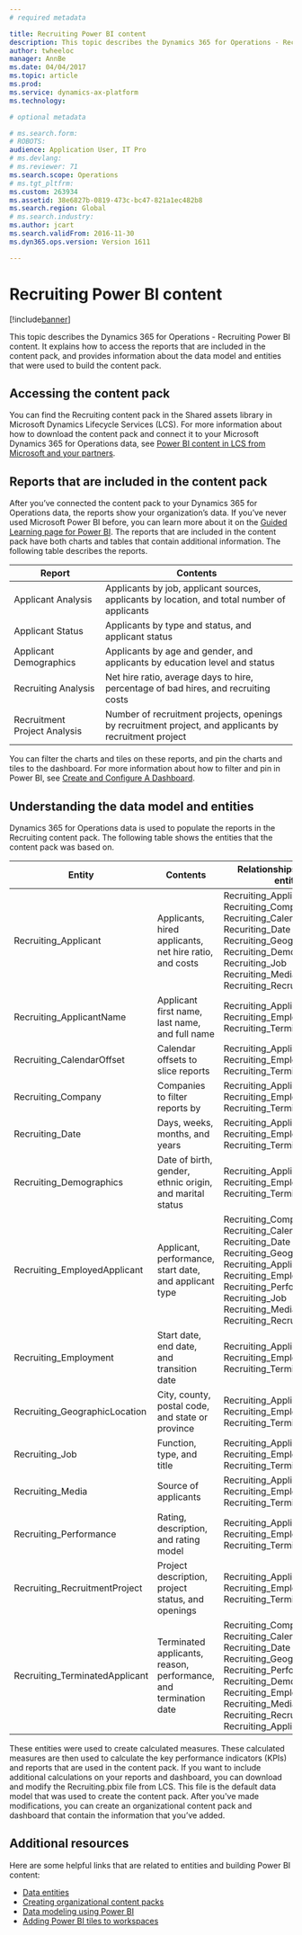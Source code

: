 ```yaml
---
# required metadata

title: Recruiting Power BI content
description: This topic describes the Dynamics 365 for Operations - Recruiting Power BI content. It explains how to access the reports that are included in the content pack, and provides information about the data model and entities that were used to build the content pack.
author: twheeloc
manager: AnnBe
ms.date: 04/04/2017
ms.topic: article
ms.prod: 
ms.service: dynamics-ax-platform
ms.technology: 

# optional metadata

# ms.search.form: 
# ROBOTS: 
audience: Application User, IT Pro
# ms.devlang: 
# ms.reviewer: 71
ms.search.scope: Operations
# ms.tgt_pltfrm: 
ms.custom: 263934
ms.assetid: 38e6827b-0819-473c-bc47-821a1ec482b8
ms.search.region: Global
# ms.search.industry: 
ms.author: jcart
ms.search.validFrom: 2016-11-30
ms.dyn365.ops.version: Version 1611

---
```


# Recruiting Power BI content

[!include[banner](../includes/banner.md)]


This topic describes the Dynamics 365 for Operations - Recruiting Power BI content. It explains how to access the reports that are included in the content pack, and provides information about the data model and entities that were used to build the content pack.

Accessing the content pack
--------------------------

You can find the Recruiting content pack in the Shared assets library in Microsoft Dynamics Lifecycle Services (LCS). For more information about how to download the content pack and connect it to your Microsoft Dynamics 365 for Operations data, see [Power BI content in LCS from Microsoft and your partners](power-bi-content-microsoft-partners.md).

## Reports that are included in the content pack
After you’ve connected the content pack to your Dynamics 365 for Operations data, the reports show your organization’s data. If you’ve never used Microsoft Power BI before, you can learn more about it on the [Guided Learning page for Power BI](https://powerbi.microsoft.com/en-us/guided-learning/?WT.mc_id=PBIService_GetData). The reports that are included in the content pack have both charts and tables that contain additional information. The following table describes the reports.

| Report                       | Contents                                                                                               |
|------------------------------|--------------------------------------------------------------------------------------------------------|
| Applicant Analysis           | Applicants by job, applicant sources, applicants by location, and total number of applicants           |
| Applicant Status             | Applicants by type and status, and applicant status                                                    |
| Applicant Demographics       | Applicants by age and gender, and applicants by education level and status                             |
| Recruiting Analysis          | Net hire ratio, average days to hire, percentage of bad hires, and recruiting costs                    |
| Recruitment Project Analysis | Number of recruitment projects, openings by recruitment project, and applicants by recruitment project |

You can filter the charts and tiles on these reports, and pin the charts and tiles to the dashboard. For more information about how to filter and pin in Power BI, see [Create and Configure A Dashboard](https://powerbi.microsoft.com/en-us/guided-learning/powerbi-learning-4-2-create-configure-dashboards).

## Understanding the data model and entities
Dynamics 365 for Operations data is used to populate the reports in the Recruiting content pack. The following table shows the entities that the content pack was based on.

| Entity                          | Contents                                                         | Relationships with other entities                                                                                                                                                                                                                 |
|---------------------------------|------------------------------------------------------------------|---------------------------------------------------------------------------------------------------------------------------------------------------------------------------------------------------------------------------------------------------|
| Recruiting\_Applicant           | Applicants, hired applicants, net hire ratio, and costs          | Recruiting\_ApplicantName Recruiting\_Company Recruiting\_CalendarOffset Recuriting\_Date Recruiting\_GeographicLocation Recruiting\_Demographics Recruiting\_Job Recruiting\_Media Recruiting\_RecruitmentProject                                |
| Recruiting\_ApplicantName       | Applicant first name, last name, and full name                   | Recruiting\_Applicant Recruiting\_EmployedApplicant Recruiting\_TerminatedApplicant                                                                                                                                                               |
| Recruiting\_CalendarOffset      | Calendar offsets to slice reports                                | Recruiting\_Applicant Recruiting\_EmployedApplicant Recruiting\_TerminatedApplicant                                                                                                                                                               |
| Recruiting\_Company             | Companies to filter reports by                                   | Recruiting\_Applicant Recruiting\_EmployedApplicant Recruiting\_TerminatedApplicant                                                                                                                                                               |
| Recruiting\_Date                | Days, weeks, months, and years                                   | Recruiting\_Applicant Recruiting\_EmployedApplicant Recruiting\_TerminatedApplicant                                                                                                                                                               |
| Recruiting\_Demographics        | Date of birth, gender, ethnic origin, and marital status         | Recruiting\_Applicant Recruiting\_EmployedApplicant Recruiting\_TerminatedApplicant                                                                                                                                                               |
| Recruiting\_EmployedApplicant   | Applicant, performance, start date, and applicant type           | Recruiting\_Company Recruiting\_CalendarOffset Recruiting\_Date Recruiting\_GeographicLocation Recruiting\_ApplicantName Recruiting\_Employment Recruiting\_Performance Recruiting\_Job Recruiting\_Media Recruiting\_RecruitmentProject          |
| Recruiting\_Employment          | Start date, end date, and transition date                        | Recruiting\_Applicant Recruiting\_EmployedApplicant Recruiting\_TerminatedApplicant                                                                                                                                                               |
| Recruiting\_GeographicLocation  | City, county, postal code, and state or province                 | Recruiting\_Applicant Recruiting\_EmployedApplicant Recruiting\_TerminatedApplicant                                                                                                                                                               |
| Recruiting\_Job                 | Function, type, and title                                        | Recruiting\_Applicant Recruiting\_EmployedApplicant Recruiting\_TerminatedApplicant                                                                                                                                                               |
| Recruiting\_Media               | Source of applicants                                             | Recruiting\_Applicant Recruiting\_EmployedApplicant Recruiting\_TerminatedApplicant                                                                                                                                                               |
| Recruiting\_Performance         | Rating, description, and rating model                            | Recruiting\_Applicant Recruiting\_EmployedApplicant Recruiting\_TerminatedApplicant                                                                                                                                                               |
| Recruiting\_RecruitmentProject  | Project description, project status, and openings                | Recruiting\_Applicant Recruiting\_EmployedApplicant Recruiting\_TerminatedApplicant                                                                                                                                                               |
| Recruiting\_TerminatedApplicant | Terminated applicants, reason, performance, and termination date | Recruiting\_Company Recruiting\_CalendarOffset Recruiting\_Date Recruiting\_GeographicLocation Recruiting\_Performance Recruiting\_Demographics Recruiting\_Employment Recruiting\_Media Recruiting\_RecruitmentProject Recruiting\_ApplicantName |

These entities were used to create calculated measures. These calculated measures are then used to calculate the key performance indicators (KPIs) and reports that are used in the content pack. If you want to include additional calculations on your reports and dashboard, you can download and modify the Recruiting.pbix file from LCS. This file is the default data model that was used to create the content pack. After you've made modifications, you can create an organizational content pack and dashboard that contain the information that you’ve added.

## Additional resources
Here are some helpful links that are related to entities and building Power BI content:

-   [Data entities](https://blogs.msdn.microsoft.com/dynamicsaxbi/2016/06/09/power-bi-integration-with-entity-store-in-dynamics-ax-7-may-update/)
-   [Creating organizational content packs](https://powerbi.microsoft.com/en-us/documentation/powerbi-service-organizational-content-packs-introduction/)
-   [Data modeling using Power BI](https://powerbi.microsoft.com/en-us/guided-learning/powerbi-learning-2-1-intro-modeling-data)
-   [Adding Power BI tiles to workspaces](https://blogs.msdn.microsoft.com/dynamicsaxbi/2016/07/06/pinning-power-bi-reports-to-dynamics-ax-client/)




